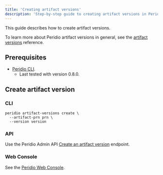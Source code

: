 ```yaml
---
title: 'Creating artifact versions'
description: 'Step-by-step guide to creating artifact versions in Peridio Core for organizing binary deployments with CLI and web console instructions.'
---
```


This guide describes how to create artifact versions.

To learn more about Peridio artifact versions in general, see the [artifact versions](/peridio-core/reference/binary-management/artifact-versions) reference.

## Prerequisites

- [Peridio CLI](https://github.com/peridio/morel/releases).
  - Last tested with version 0.8.0.

## Create artifact version

### CLI

```
peridio artifact-versions create \
  --artifact-prn prn \
  --version version
```

### API

Use the Peridio Admin API [Create an artifact version](/peridio-core/tools/admin-api#artifact-versions/operation/create-an-artifact-version) endpoint.

### Web Console

See the [Peridio Web Console](https://console.peridio.com).
